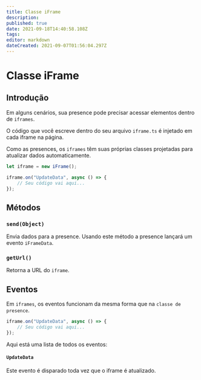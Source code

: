 ```yaml
---
title: Classe iFrame
description: 
published: true
date: 2021-09-18T14:40:58.108Z
tags: 
editor: markdown
dateCreated: 2021-09-07T01:56:04.297Z
---
```


# Classe iFrame

## Introdução

Em alguns cenários, sua presence pode precisar acessar elementos dentro de `iframes`.

O código que você escreve dentro do seu arquivo `iframe.ts` é injetado em cada iframe na página.

Como as presences, os `iframes` têm suas próprias classes projetadas para atualizar dados automaticamente.

```typescript
let iframe = new iFrame();

iframe.on("UpdateData", async () => {
    // Seu código vai aqui...
});
```

## Métodos

### `send(Object)`
Envia dados para a presence. Usando este método a presence lançará um evento `iFrameData`.

### `getUrl()`
Retorna a URL do `iframe`.

## Eventos
Em `iframes`, os eventos funcionam da mesma forma que na `classe de presence`.

```typescript
iframe.on("UpdateData", async () => {
    // Seu código vai aqui...
});
```

Aqui está uma lista de todos os eventos:

#### `UpdateData`

Este evento é disparado toda vez que o iframe é atualizado.
